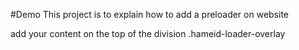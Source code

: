 #Demo
This project is to explain how to add a preloader on website

add your content on the top of the division .hameid-loader-overlay